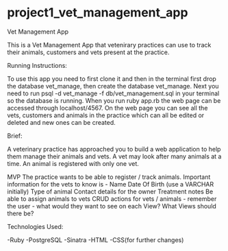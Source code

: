 # project1_vet_management_app

Vet Management App

This is a Vet Management App that vetenirary practices can use to track their animals, customers and vets present at the practice.

Running Instructions:

To use this app you need to first clone it and then in the terminal first drop the database vet_manage, then create the database vet_manage. Next you need to run psql -d vet_manage -f db/vet_management.sql in your terminal so the database is running. When you run ruby app.rb the web page can be accessed through localhost/4567. On the web page you can see all the vets, customers and animals in the practice which can all be edited or deleted and new ones can be created.

Brief:

A veterinary practice has approached you to build a web application to help them manage their animals and vets. A vet may look after many animals at a time. An animal is registered with only one vet.

MVP
The practice wants to be able to register / track animals. Important information for the vets to know is -
Name
Date Of Birth (use a VARCHAR initially)
Type of animal
Contact details for the owner
Treatment notes
Be able to assign animals to vets
CRUD actions for vets / animals - remember the user - what would they want to see on each View? What Views should there be?

Technologies Used:

-Ruby
-PostgreSQL
-Sinatra
-HTML
-CSS(for further changes)
